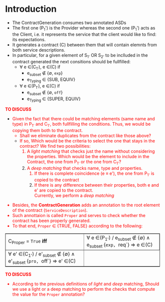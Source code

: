 # Introduction #
  * The ContractGeneration consumes two annotated ASDs
  * The first one (P<sub>1</sub>') is the Provider whereas the second one (P<sub>1</sub>') acts as the Client, i.e. it represents the service that the client would like to find: its expectations.
  * It generates a contract (C) between them that will contain elemnts from both service descriptions.
  * In particular, for a given element of S<sub>1'</sub> OR  S<sub>2'</sub> to be inclluded in the contract generated the next consitions should be fullfilled:
    * ∀ e ∈(C<sub>1'</sub>), e ∈(C) if
      * e<sub>subset</sub> ∉ {∅, `exp`}
      * e<sub>Typing</sub> ∈ {SUB, EQUIV}
    * ∀ e ∈(P<sub>1'</sub>), e ∈(C) if
      * e<sub>subset</sub> ∉ {∅, `off`}
      * e<sub>Typing</sub> ∈ {SUPER, EQUIV}

<font color='red'>
<b>TO DISCUSS</b>
<ul><li>Given the fact that there could be matching elements (same name and type) in P<sub>1'</sub> and C<sub>1'</sub>, both fullfilling the conditions. Thus, we would be copying them both to the contract.<br>
<ul><li>Shall we eliminate duplicates from the contract like those above?<br>
</li><li>If so, Which would be the criteria to select the one that stays in the contract? We find two possibilities:<br>
<ol><li>A <i>light matching</i> that checks just the name without considering the properties. Which would be the element to include in the Contract, the one from P<sub>1'</sub> or the one from C<sub>1'</sub>?<br>
</li><li>A <i>deep matching</i> that checks name, type and properties.<br>
<ol><li>If there is complete coincidence (e ≡ e'), the one from P<sub>1'</sub> is copied to the contract<br>
</li><li>If there is any difference between their properties, both e and e' are copied to the contract.<br>
Currently, we perform a <i>deep matching</i>
</font></li></ol></li></ol></li></ul></li></ul>

  * Besides, the **ContractGeneration** adds an annotation to the root element of the contract (`ServiceDescription`).
  * Such annottaion is called `Proper` and serves to check whether the contract has been properly generated.
  * To that end, `Proper` ∈ {TRUE, FALSE} according to the following:
<table border='1'>
<tr>
<td>
C<sub>Proper</sub> = <code>True</code> <b>iff</b>
</td></li></ul>

<td>
∀ e ∈(P<sub>1'</sub>) / e<sub>subset</sub> ∉ {∅} ∧ e<sub>subset</sub> {<code>exp</code><code>, </code>req`} ⇒ e ∈(C)<br>
</td>

</tr>

<tr>
<td>
∀ e' ∈(C<sub>1'</sub>) / e'<sub>subset</sub> ∉ {∅} ∧ e'<sub>subset</sub> {<code>pro</code><code>, </code>off`} ⇒ e' ∈(C)<br>
</td>
</tr>
</table>

<font color='red'>
<b>TO DISCUSS</b>
<ul><li>According to the previous definitions of <i>light</i> and <i>deep</i> matching, Should we use a light or a deep matching to perform the checks that compute the value for the <code>Proper</code> annotation?<br>
</font>